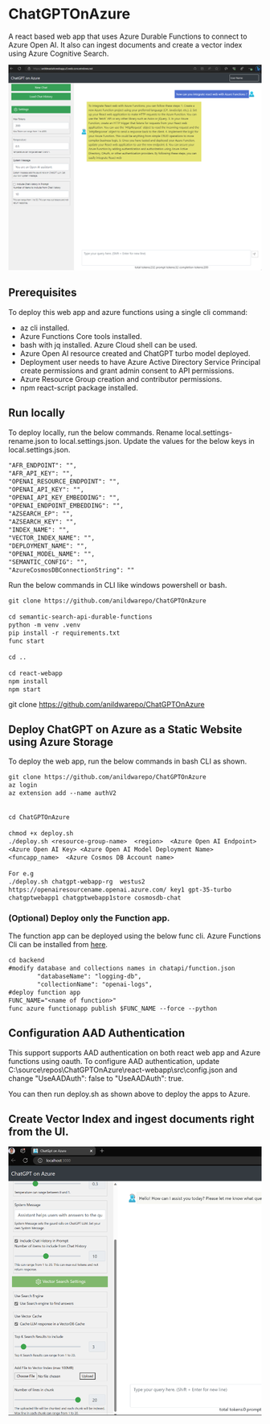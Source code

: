 # ChatGPTOnAzure

A react based web app that uses Azure Durable Functions to connect to Azure Open AI. 
It also can ingest documents and create a vector index using Azure Cognitive Search. 



![](webapp-pic.png)


## Prerequisites

To deploy this web app and azure functions using a single cli command:
- az cli installed.
- Azure Functions Core tools installed.
- bash with jq installed. Azure Cloud shell can be used. 
- Azure Open AI resource created and ChatGPT turbo model deployed. 
- Deployment user needs to have Azure Active Directory Service Principal create permissions and grant admin consent to API permissions.
- Azure Resource Group creation and contributor permissions.
- npm react-script package installed.


## Run locally
To deploy locally, run the below commands. Rename local.settings-rename.json to local.settings.json.
Update the values for the below keys in local.settings.json.

    "AFR_ENDPOINT": "",
    "AFR_API_KEY": "",
    "OPENAI_RESOURCE_ENDPOINT": "",
    "OPENAI_API_KEY": "",
    "OPENAI_API_KEY_EMBEDDING": "",
    "OPENAI_ENDPOINT_EMBEDDING": "",
    "AZSEARCH_EP": "",
    "AZSEARCH_KEY": "",
    "INDEX_NAME": "",
    "VECTOR_INDEX_NAME": "",
    "DEPLOYMENT_NAME": "",
    "OPENAI_MODEL_NAME": "",
    "SEMANTIC_CONFIG": "",
    "AzureCosmosDBConnectionString": ""

Run the below commands in CLI like windows powershell or bash. 
    
    git clone https://github.com/anildwarepo/ChatGPTOnAzure

    cd semantic-search-api-durable-functions
    python -m venv .venv
    pip install -r requirements.txt
    func start
    
    cd ..

    cd react-webapp
    npm install
    npm start




git clone https://github.com/anildwarepo/ChatGPTOnAzure

## Deploy ChatGPT on Azure as a Static Website using Azure Storage

To deploy the web app, run the below commands in bash CLI as shown.

    git clone https://github.com/anildwarepo/ChatGPTOnAzure
    az login
    az extension add --name authV2


    cd ChatGPTOnAzure

    chmod +x deploy.sh
    ./deploy.sh <resource-group-name>  <region>  <Azure Open AI Endpoint> <Azure Open AI Key> <Azure Open AI Model Deployment Name> <funcapp_name>  <Azure Cosmos DB Account name>

    For e.g
    ./deploy.sh chatgpt-webapp-rg  westus2 https://openairesourcename.openai.azure.com/ key1 gpt-35-turbo chatgptwebapp1 chatgptwebapp1store cosmosdb-chat

### (Optional) Deploy only the Function app.
The function app can be deployed using the below func cli. Azure Functions Cli can be installed from [here](https://learn.microsoft.com/en-us/azure/azure-functions/functions-run-local?tabs=v4%2Clinux%2Ccsharp%2Cportal%2Cbash#install-the-azure-functions-core-tools).

    
    cd backend
    #modify database and collections names in chatapi/function.json
            "databaseName": "logging-db",
            "collectionName": "openai-logs",
    #deploy function app
    FUNC_NAME="<name of function>"
    func azure functionapp publish $FUNC_NAME --force --python


## Configuration AAD Authentication
This support supports AAD authentication on both react web app and Azure functions using oauth. 
To configure AAD authentication, update C:\source\repos\ChatGPTOnAzure\react-webapp\src\config.json and change "UseAADAuth": false to 
"UseAADAuth": true.

You can then run deploy.sh as shown above to deploy the apps to Azure. 


## Create Vector Index and ingest documents right from the UI. 

![](webapp-pic1.png)